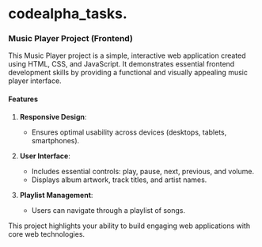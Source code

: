 # codealpha_tasks.
### Music Player Project (Frontend)

This Music Player project is a simple, interactive web application created using HTML, CSS, and JavaScript. It demonstrates essential frontend development skills by providing a functional and visually appealing music player interface.

#### Features

1. **Responsive Design**:
   - Ensures optimal usability across devices (desktops, tablets, smartphones).

2. **User Interface**:
   - Includes essential controls: play, pause, next, previous, and volume.
   - Displays album artwork, track titles, and artist names.

3. **Playlist Management**:
   - Users can navigate through a playlist of songs.

This project highlights your ability to build engaging web applications with core web technologies.
